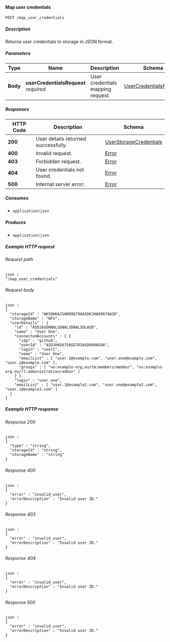 
<a name="map_user_credentials"></a>
#### Map user credentials
```
POST /map_user_credentials
```


##### Description
Returns user credentials to storage in JSON format.


##### Parameters

|Type|Name|Description|Schema|Default|
|---|---|---|---|---|
|**Body**|**userCredentialsRequest**  <br>*required*|User credentials mapping request.|[UserCredentialsRequest](../definitions/UserCredentialsRequest.md#usercredentialsrequest)|--|


##### Responses

|HTTP Code|Description|Schema|
|---|---|---|
|**200**|User details returned successfully.|[UserStorageCredentials](../definitions/UserStorageCredentials.md#userstoragecredentials)|
|**400**|Invalid request.|[Error](../definitions/Error.md#error)|
|**403**|Forbidden request.|[Error](../definitions/Error.md#error)|
|**404**|User credentials not found.|[Error](../definitions/Error.md#error)|
|**500**|Internal server error.|[Error](../definitions/Error.md#error)|


##### Consumes

* `application/json`


##### Produces

* `application/json`


##### Example HTTP request

###### Request path
```
json :
"/map_user_credentials"
```


###### Request body
```
json :
{
  "storageId" : "AKSDHKAJSHD898798ASDKJHA89878ASD",
  "storageName" : "NFS",
  "userDetails" : {
    "id" : "ASDJASDNNALSDNALSDNALSDLASD",
    "name" : "User One",
    "connectedAccounts" : [ {
      "idp" : "github",
      "userId" : "ASDJH65675ASD765ASD890ASD6",
      "login" : "user1",
      "name" : "User One",
      "emailList" : [ "user.1@example.com", "user.one@example.com", "user.i@example.com" ],
      "groups" : [ "vo:example-org.eu/tm:members/member", "vo:example-org.eu/rl:administration/admin" ]
    } ],
    "login" : "user.one",
    "emailList" : [ "user.1@example2.com", "user.one@example2.com", "user.i@example2.com" ]
  }
}
```


##### Example HTTP response

###### Response 200
```
json :
{
  "type" : "string",
  "storageId" : "string",
  "storageName" : "string"
}
```


###### Response 400
```
json :
{
  "error" : "invalid_user",
  "errorDescription" : "Invalid user ID."
}
```


###### Response 403
```
json :
{
  "error" : "invalid_user",
  "errorDescription" : "Invalid user ID."
}
```


###### Response 404
```
json :
{
  "error" : "invalid_user",
  "errorDescription" : "Invalid user ID."
}
```


###### Response 500
```
json :
{
  "error" : "invalid_user",
  "errorDescription" : "Invalid user ID."
}
```



